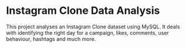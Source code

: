 # Instagram Clone Data Analysis
 This project analyses an Instagram Clone dataset using MySQL. It deals with identifying the right day for a campaign, likes, comments, user behaviour, hashtags and much more.
